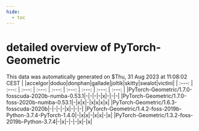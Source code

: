 ```yaml
---
hide:
  - toc
---
```


detailed overview of PyTorch-Geometric
======================================


This data was automatically generated on $Thu, 31 Aug 2023 at 11:08:02 CEST
| |accelgor|doduo|donphan|gallade|joltik|skitty|swalot|victini|
| :---: | :---: | :---: | :---: | :---: | :---: | :---: | :---: | :---: |
|PyTorch-Geometric/1.7.0-fosscuda-2020b-numba-0.53.1|-|-|-|-|x|-|-|-|
|PyTorch-Geometric/1.7.0-foss-2020b-numba-0.53.1|-|x|x|-|x|x|x|x|
|PyTorch-Geometric/1.6.3-fosscuda-2020b|-|-|-|-|x|-|-|-|
|PyTorch-Geometric/1.4.2-foss-2019b-Python-3.7.4-PyTorch-1.4.0|-|x|x|-|x|x|-|x|
|PyTorch-Geometric/1.3.2-foss-2019b-Python-3.7.4|-|x|-|-|-|x|-|x|
